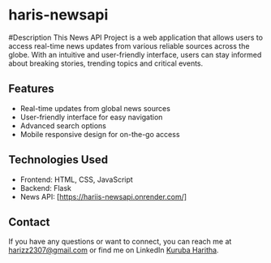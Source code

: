 # haris-newsapi

#Description
This News API Project is a web application that allows users to access real-time news updates from various reliable sources across the globe. With an intuitive and user-friendly interface, users can stay informed about breaking stories, trending topics and critical events.

## Features

- Real-time updates from global news sources
- User-friendly interface for easy navigation
- Advanced search options
- Mobile responsive design for on-the-go access

## Technologies Used

- Frontend: HTML, CSS, JavaScript
- Backend: Flask
- News API: [https://hariis-newsapi.onrender.com/]

## Contact

If you have any questions or want to connect, you can reach me at [harizz2307@gmail.com](mailto:harizz2307@gmail.com) or find me on LinkedIn [Kuruba Haritha](https://www.linkedin.com/in/haritha-kuruba-a17503252/).
